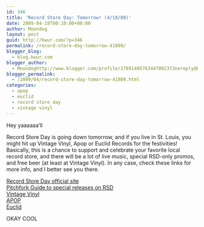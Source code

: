 ```yaml
---
id: 346
title: 'Record Store Day: Tomorrow! (4/18/09)'
date: 2009-04-18T00:10:00+00:00
author: Moondog
layout: post
guid: http://kwur.com/?p=346
permalink: /record-store-day-tomorrow-41809/
blogger_blog:
  - blog.kwur.com
blogger_author:
  - Moondoghttp://www.blogger.com/profile/17691405763447092373noreply@blogger.com
blogger_permalink:
  - /2009/04/record-store-day-tomorrow-41809.html
categories:
  - apop
  - euclid
  - record store day
  - vintage vinyl
---
```

<div class="pf-content">
  <p>
    Hey yaaaaaa&#8217;ll
  </p>
  
  <p>
    Record Store Day is going down tomorrow, and if you live in St. Louis, you might hit up Vintage Vinyl, Apop or Euclid Records for the festivities! Basically, this is a chance to support and celebrate your favorite local record store, and there will be a lot of live music, special RSD-only promos, and free beer (at least at Vintage Vinyl). In any case, check these links for more info, and I better see you there.
  </p>
  
  <p>
    <a href="http://www.recordstoreday.com/Home">Record Store Day official site</a><br /><a href="http://pitchfork.com/news/35076-the-pitchfork-guide-to-record-store-day/">Pitchfork Guide to special releases on RSD</a><br /><a href="http://www.vintagevinyl.com/recordstoreday.asp">Vintage Vinyl</a><br /><a href="http://music.myspace.com/index.cfm?fuseaction=music.showDetails&#038;friendid=60312580&#038;Band_Show_ID=38543302">APOP</a><br /><a href="http://www.euclidrecords.com/">Euclid</a>
  </p>
  
  <p>
    OKAY COOL
  </p>
</div>